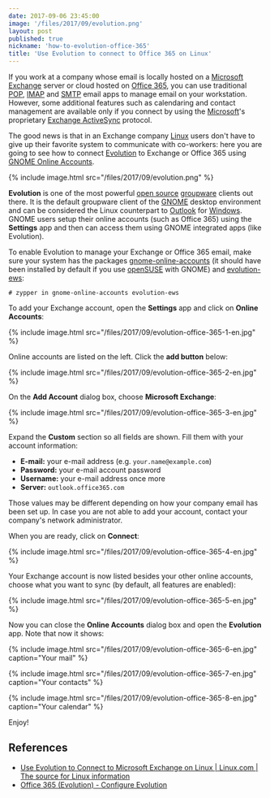 ```yaml
---
date: 2017-09-06 23:45:00
image: '/files/2017/09/evolution.png'
layout: post
published: true
nickname: 'how-to-evolution-office-365'
title: 'Use Evolution to connect to Office 365 on Linux'
---
```


If you work at a company whose email is locally hosted on a [Microsoft Exchange][exchange] server or cloud hosted on [Office 365][office-365], you can use traditional [POP], [IMAP] and [SMTP] email apps to manage email on your workstation. However, some additional features such as calendaring and contact management are available only if you connect by using the [Microsoft]'s proprietary [Exchange ActiveSync][activesync] protocol.

The good news is that in an Exchange company [Linux] users don't have to give up their favorite system to communicate with co-workers: here you are going to see how to connect [Evolution] to Exchange or Office 365 using [GNOME Online Accounts][goa].

{% include image.html src="/files/2017/09/evolution.png" %}

**Evolution** is one of the most powerful [open source][opensource] [groupware] clients out there. It is the default groupware client of the [GNOME] desktop environment and can be considered the Linux counterpart to [Outlook] for [Windows]. GNOME users setup their online accounts (such as Office 365) using the **Settings** app and then can access them using GNOME integrated apps (like Evolution).

To enable Evolution to manage your Exchange or Office 365 email, make sure your system has the packages [gnome-online-accounts][sw-gnome-online-accounts] (it should have been installed by default if you use [openSUSE] with GNOME) and [evolution-ews][sw-evolution-ews]:

```
# zypper in gnome-online-accounts evolution-ews
```

To add your Exchange account, open the **Settings** app and click on **Online Accounts**:

{% include image.html src="/files/2017/09/evolution-office-365-1-en.jpg" %}

Online accounts are listed on the left. Click the **add button** below:

{% include image.html src="/files/2017/09/evolution-office-365-2-en.jpg" %}

On the **Add Account** dialog box, choose **Microsoft Exchange**:

{% include image.html src="/files/2017/09/evolution-office-365-3-en.jpg" %}

Expand the **Custom** section so all fields are shown. Fill them with your account information:

- **E-mail:** your e-mail address (e.g. `your.name@example.com`)
- **Password:** your e-mail account password
- **Username:** your e-mail address once more
- **Server:** `outlook.office365.com`

Those values may be different depending on how your company email has been set up. In case you are not able to add your account, contact your company's network administrator.

When you are ready, click on **Connect**:

{% include image.html src="/files/2017/09/evolution-office-365-4-en.jpg" %}

Your Exchange account is now listed besides your other online accounts, choose what you want to sync (by default, all features are enabled):

{% include image.html src="/files/2017/09/evolution-office-365-5-en.jpg" %}

Now you can close the **Online Accounts** dialog box and open the **Evolution** app. Note that now it shows:

{% include image.html src="/files/2017/09/evolution-office-365-6-en.jpg" caption="Your mail" %}

{% include image.html src="/files/2017/09/evolution-office-365-7-en.jpg" caption="Your contacts" %}

{% include image.html src="/files/2017/09/evolution-office-365-8-en.jpg" caption="Your calendar" %}

Enjoy!

## References

- [Use Evolution to Connect to Microsoft Exchange on Linux | Linux.com | The source for Linux information][linux.com]
- [Office 365 (Evolution) - Configure Evolution][kb.wisc.edu]

[exchange]:                 https://products.office.com/en-us/exchange
[office-365]:               https://portal.office.com
[POP]:                      https://en.wikipedia.org/wiki/Post_Office_Protocol
[IMAP]:                     https://en.wikipedia.org/wiki/Internet_Message_Access_Protocol
[SMTP]:                     https://en.wikipedia.org/wiki/Simple_Mail_Transfer_Protocol
[activesync]:               https://technet.microsoft.com/en-us/library/dn551174(v=exchg.150).aspx
[Microsoft]:                https://www.microsoft.com/en-us
[Linux]:                    https://www.kernel.org/linux.html
[Evolution]:                https://wiki.gnome.org/Apps/Evolution
[goa]:                      https://wiki.gnome.org/Projects/GnomeOnlineAccounts
[groupware]:                https://en.wikipedia.org/wiki/Collaborative_software
[opensource]:               https://opensource.org/osd-annotated
[GNOME]:                    https://www.gnome.org
[Outlook]:                  https://products.office.com/en-us/outlook
[Windows]:                  https://www.microsoft.com/en-us/windows
[sw-gnome-online-accounts]: https://software.opensuse.org/package/gnome-online-accounts
[openSUSE]:                 https://www.opensuse.org
[sw-evolution-ews]:         https://software.opensuse.org/package/evolution-ews
[linux.com]:                https://www.linux.com/learn/use-evolution-connect-microsoft-exchange-linux
[kb.wisc.edu]:              https://kb.wisc.edu/helpdesk/page.php?id=28462
